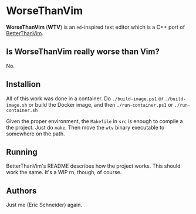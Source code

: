 # WorseThanVim
**WorseThanVim** (**WTV**) is an `ed`-inspired text editor which is a C++ port of [BetterThanVim](https://github.com/eric-unc/BetterThanVim).

## Is WorseThanVim really worse than Vim?
No.

## Installion
All of this work was done in a container. Do `./build-image.ps1` or `./build-image.sh` or build the Docker image, and then `./run-container.ps1` or `./run-container.sh`

Given the proper environment, the `Makefile` in `src` is enough to compile a the project. Just do `make`. Then move the `wtv` binary executable to somewhere on the path.

## Running
BetterThanVim's README describes how the project works. This should work the same. It's a WIP rn, though, of course.

## Authors
Just me (Eric Schneider) again.
